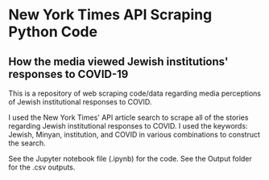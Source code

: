 # New York Times API Scraping Python Code
## How the media viewed Jewish institutions' responses to COVID-19
This is a repository of web scraping code/data regarding media perceptions of Jewish institutional responses to COVID.

I used the New York Times' API article search to scrape all of the stories regarding Jewish institutional responses to COVID. I used the keywords: Jewish, Minyan, institution, and COVID in various combinations to construct the search.

See the Jupyter notebook file (.ipynb) for the code.
See the Output folder for the .csv outputs.
